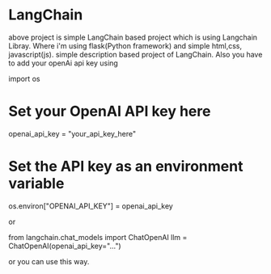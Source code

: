 # LangChain
above project is simple LangChain based project which is using Langchain Libray. Where i'm using flask(Python framework) and simple html,css, javascript(js). simple description based project of LangChain. Also you have to add your openAi api key using 

import os

# Set your OpenAI API key here
openai_api_key = "your_api_key_here"

# Set the API key as an environment variable
os.environ["OPENAI_API_KEY"] = openai_api_key

or 

from langchain.chat_models import ChatOpenAI
llm = ChatOpenAI(openai_api_key="...") 

or you can use this way. 

